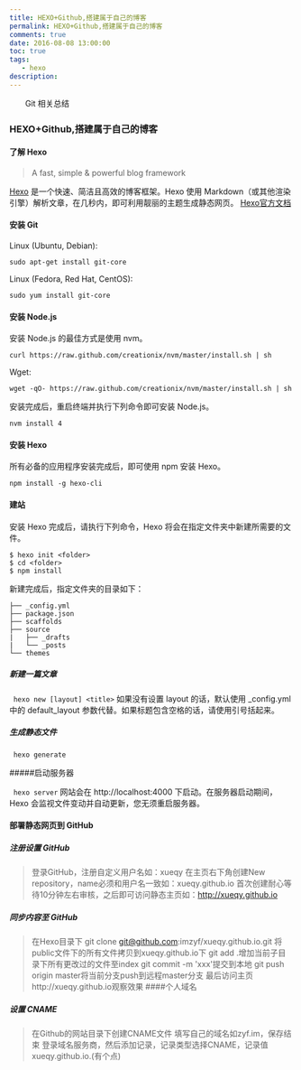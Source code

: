 ```yaml
---
title: HEXO+Github,搭建属于自己的博客
permalink: HEXO+Github,搭建属于自己的博客
comments: true
date: 2016-08-08 13:00:00
toc: true
tags:
   - hexo
description: 
---
```


&emsp;&emsp;Git 相关总结
<!-- more -->
### HEXO+Github,搭建属于自己的博客

#### 了解 Hexo

> A fast, simple & powerful blog framework

[Hexo](https://hexo.io/) 是一个快速、简洁且高效的博客框架。Hexo 使用 Markdown（或其他渲染引擎）解析文章，在几秒内，即可利用靓丽的主题生成静态网页。
[Hexo官方文档](https://hexo.io/zh-cn/docs/setup.html)

#### 安装 Git
Linux (Ubuntu, Debian):
```
sudo apt-get install git-core
``` 
Linux (Fedora, Red Hat, CentOS):
```
sudo yum install git-core
```
#### 安装 Node.js

安装 Node.js 的最佳方式是使用 nvm。

```
curl https://raw.github.com/creationix/nvm/master/install.sh | sh
```
Wget:
```
wget -qO- https://raw.github.com/creationix/nvm/master/install.sh | sh
```
安装完成后，重启终端并执行下列命令即可安装 Node.js。
```
nvm install 4
```
#### 安装 Hexo
所有必备的应用程序安装完成后，即可使用 npm 安装 Hexo。

```
npm install -g hexo-cli
```
#### 建站

安装 Hexo 完成后，请执行下列命令，Hexo 将会在指定文件夹中新建所需要的文件。

```
$ hexo init <folder>
$ cd <folder>
$ npm install
```

新建完成后，指定文件夹的目录如下：

```
├── _config.yml
├── package.json
├── scaffolds
├── source
|   ├── _drafts
|   └── _posts
└── themes
```
##### 新建一篇文章

``` hexo new [layout] <title>```
如果没有设置 layout 的话，默认使用 _config.yml 中的 default_layout 参数代替。如果标题包含空格的话，请使用引号括起来。

##### 生成静态文件

``` hexo generate```

#####启动服务器

``` hexo server```
网站会在 http://localhost:4000 下启动。在服务器启动期间，Hexo 会监视文件变动并自动更新，您无须重启服务器。

#### 部署静态网页到 GitHub
##### 注册设置 GitHub

>登录GitHub，注册自定义用户名如：xueqy
>在主页右下角创建New repository，name必须和用户名一致如：xueqy.github.io
>首次创建耐心等待10分钟左右审核，之后即可访问静态主页如：http://xueqy.github.io
##### 同步内容至 GitHub

>在Hexo目录下 git clone git@github.com:imzyf/xueqy.github.io.git
>将public文件下的所有文件拷贝到xueqy.github.io下
>git add .增加当前子目录下所有更改过的文件至index
>git commit -m 'xxx'提交到本地
>git push origin master将当前分支push到远程master分支
>最后访问主页http://xueqy.github.io观察效果
####个人域名
##### 设置 CNAME

>在Github的网站目录下创建CNAME文件
>填写自己的域名如zyf.im，保存结束
>登录域名服务商，然后添加记录，记录类型选择CNAME，记录值xueqy.github.io.(有个点)
